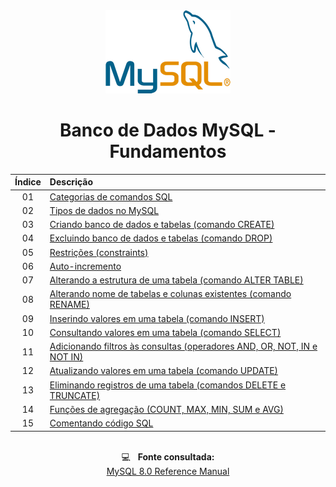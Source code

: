 <div align="center">
<img src="./assets/mysql.png">
<h1>Banco de Dados MySQL - Fundamentos</h1>

| Índice | Descrição |
| :---:  | :---		 |
| 01 | [Categorias de comandos SQL](https://github.com/michelelozada/Banco-de-Dados-MySQL-Fundamentos/blob/main/files/01-Categorias-comandos-SQL.md) |
| 02 | [Tipos de dados no MySQL](https://github.com/michelelozada/Banco-de-Dados-MySQL-Fundamentos/blob/main/files/02-Tipos-de-dados.md) |
| 03 | [Criando banco de dados e tabelas (comando CREATE)](https://github.com/michelelozada/Banco-de-Dados-MySQL-Fundamentos/blob/main/files/03-Criando-bd-e-tabelas.md) |
| 04 | [Excluindo banco de dados e tabelas (comando DROP)](https://github.com/michelelozada/Banco-de-Dados-MySQL-Fundamentos/blob/main/files/04-Excluindo-bd-e-tabelas.md) |
| 05 | [Restrições (constraints)](https://github.com/michelelozada/Banco-de-Dados-MySQL-Fundamentos/blob/main/files/05-Restricoes.md) |
| 06 | [Auto-incremento](https://github.com/michelelozada/Banco-de-Dados-MySQL-Fundamentos/blob/main/files/06-Auto-incremento.md) |
| 07 | [Alterando a estrutura de uma tabela (comando ALTER TABLE)](https://github.com/michelelozada/Banco-de-Dados-MySQL-Fundamentos/blob/main/files/07-Alterando-estrutura-tabela.md) |
| 08 | [Alterando nome de tabelas e colunas existentes (comando RENAME)](https://github.com/michelelozada/Banco-de-Dados-MySQL-Fundamentos/blob/main/files/08-Alterando-nome-tabelas.md) |
| 09 | [Inserindo valores em uma tabela (comando INSERT)](https://github.com/michelelozada/Banco-de-Dados-MySQL-Fundamentos/blob/main/files/09-Inserindo-valores-tabela.md) |
| 10 | [Consultando valores em uma tabela (comando SELECT)](https://github.com/michelelozada/Banco-de-Dados-MySQL-Fundamentos/blob/main/files/10-Consultando-valores-tabela.md) |
| 11 | [Adicionando filtros às consultas (operadores AND, OR, NOT, IN e NOT IN)](https://github.com/michelelozada/Banco-de-Dados-MySQL-Fundamentos/blob/main/files/11-Adicionando-filtros-consultas.md) |
| 12 | [Atualizando valores em uma tabela (comando UPDATE)](https://github.com/michelelozada/Banco-de-Dados-MySQL-Fundamentos/blob/main/files/12-Atualizando-valores-tabela.md) |
| 13 | [Eliminando registros de uma tabela (comandos DELETE e TRUNCATE)](https://github.com/michelelozada/Banco-de-Dados-MySQL-Fundamentos/blob/main/files/13-Eliminando-registros-tabela.md) |
| 14 | [Funções de agregação (COUNT, MAX, MIN, SUM e AVG)](https://github.com/michelelozada/Banco-de-Dados-MySQL-Fundamentos/blob/main/files/14-Funcoes-de-agregacao.md) |
| 15 | [Comentando código SQL](https://github.com/michelelozada/Banco-de-Dados-MySQL-Fundamentos/blob/main/files/15-Comentando-codigo-SQL.md) |

&nbsp;   
:computer: &nbsp; **Fonte consultada:**  
[MySQL 8.0 Reference Manual](https://dev.mysql.com/doc/refman/8.0/en/)  
</div> 